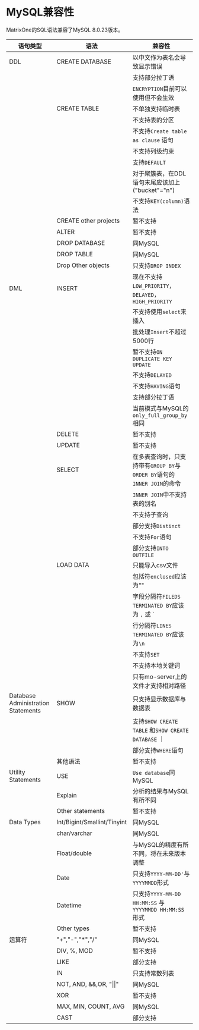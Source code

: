 # **MySQL兼容性** 

MatrixOne的SQL语法兼容了MySQL 8.0.23版本。


|  语句类型   | 语法 |  兼容性  |
|  ----  | ----  |  ----  |
| DDL  | CREATE DATABASE | 以中文作为表名会导致显示错误 | 
|   |   | 支持部分拉丁语  | 
|   |   | `ENCRYPTION`目前可以使用但不会生效|
|   | CREATE TABLE | 不单独支持临时表 | 
|   |   | 不支持表的分区 | 
|   |   | 不支持`Create table  as clause` 语句|
|   |   | 不支持列级约束|
|   |   | 支持`DEFAULT` |
|   |   | 对于聚簇表，在DDL语句末尾应该加上("bucket"="n") |
|   |   | 不支持`KEY(column)`语法|
|   | CREATE other projects |暂不支持  | 
|   | ALTER | 暂不支持  | 
|   | DROP DATABASE | 同MySQL | 
|   | DROP TABLE | 同MySQL | 
|   | Drop Other objects | 只支持`DROP INDEX`|
| DML  | INSERT | 现在不支持`LOW_PRIORITY`，`DELAYED`，`HIGH_PRIORITY`| 
|   |   | 不支持使用`select`来插入| 
|   |   | 批处理`Insert`不超过5000行| 
|   |   | 暂不支持`ON DUPLICATE KEY UPDATE`| 
|   |   | 不支持`DELAYED` | 
|   |   | 不支持`HAVING`语句| 
|   |   | 支持部分拉丁语  | 
|   |   | 当前模式与MySQL的`only_full_group_by`相同  | 
|   | DELETE | 暂不支持  | 
|   | UPDATE | 暂不支持 | 
|   | SELECT | 在多表查询时，只支持带有`GROUP BY`与`ORDER BY`语句的`INNER JOIN`的命令| 
|   |   | `INNER JOIN`中不支持表的别名  | 
|   |   | 不支持子查询  | 
|   |   | 部分支持`Distinct`  | 
|   |   | 不支持`For`语句  | 
|   |   | 部分支持`INTO OUTFILE` | 
|   | LOAD DATA | 只能导入csv文件   | 
|   |   | 包括符`enclosed`应该为""|
|   |   | 字段分隔符`FILEDS TERMINATED BY`应该为 `,` 或 `|` | 
|   |   | 行分隔符`LINES TERMINATED BY`应该为`\n` | 
|   |   | 不支持`SET` | 
|   |   | 不支持本地关键词 | 
|   |   | 只有mo-server上的文件才支持相对路径 | 
| Database Administration Statements  | SHOW |只支持显示数据库与数据表  | 
|   |  | 支持`SHOW CREATE TABLE` 和`SHOW CREATE DATABASE` ｜
|   |  | 部分支持`WHERE`语句  | 
|   | 其他语法| 暂不支持  |
| Utility Statements  | USE | `Use database`同MySQL  | 
|   | Explain | 分析的结果与MySQL有所不同 | 
|   | Other statements |暂不支持  | 
| Data Types  | Int/Bigint/Smallint/Tinyint | 同MySQL  | 
|   | char/varchar | 同MySQL  | 
|   | Float/double | 与MySQL的精度有所不同，将在未来版本调整|
|   | Date | 只支持`YYYY-MM-DD'`与`YYYYMMDD`形式 | 
|   | Datetime | 只支持`YYYY-MM-DD HH:MM:SS` 与 `YYYYMMDD HH:MM:SS`形式  | 
|   | Other types | 暂不支持  | 
| 运算符  | "+","-","*","/" | 同MySQL  | 
|   | DIV, %, MOD | 暂不支持 | 
|   | LIKE | 部分支持  | 
|   | IN | 只支持常数列表 | 
|   | NOT, AND, &&,OR, "\|\|" | 同MySQL  | 
|   | XOR | 暂不支持 | 
|   | MAX, MIN, COUNT, AVG | 同MySQL  | 
|   | CAST | 部分支持 | 






